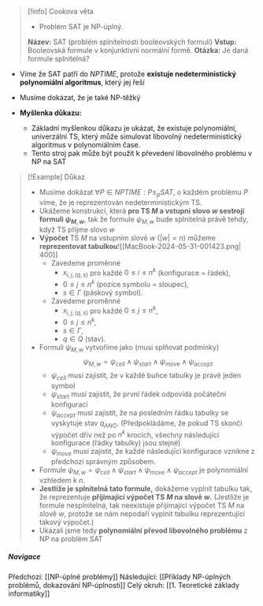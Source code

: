 >[!info] Cookova věta
>- Problém SAT je NP-úplný.
>  
>  **Název:** SAT (problém splnitelnosti booleovských formulí)
>  **Vstup:** Booleovská formule v konjunktivní normální formě.
>  **Otázka:** Je daná formule splnitelná?


- Víme že SAT patří do $NPTIME$, protože **existuje nedeterministický polynomiální algoritmus**, který jej řeší
- Musíme dokázat, že je také NP-těžký

- **Myšlenka důkazu:**
	- Základní myšlenkou důkazu je ukázat, že existuje polynomiální, univerzální TS, který může simulovat libovolný nedeterministický algoritmus v polynomiálním čase.
	- Tento stroj pak může být použit k převedení libovolného problému v NP na SAT

>[!Example] Důkaz
>- Musíme dokázat $\forall P \in NPTIME: P \leq_{p} SAT$, o každém problému $P$ víme, že je reprezentován nedeterministickým TS.
>- Ukážeme konstrukci, která **pro TS $M$ a vstupní slovo $w$ sestrojí formuli $\psi_{M,w}$**, tak že formule $\psi_{M,w}$ bude splnitelná právě tehdy, když TS přijme slovo $w$
>- **Výpočet** TS $M$ na vstupním slově $w\ (|w|=n)$ můžeme **reprezentovat tabulkou**![[MacBook-2024-05-31-001423.png| 400]]
>	- Zavedeme proměnné 
>		- $x_{i,j,(q,s)}$ pro každé $0 \leq i \leq n^{k}$ (konfigurace = řádek), 
>		- $0 \leq j \leq n^{k}$ (pozice symbolu = sloupec), 
>		- $s \in \Gamma$ (páskový symbol).
>	- Zavedeme proměnné 
>		- $x_{i,j,(q,s)}$ pro každé $0 \leq j \leq n^{k}$, 
>		- $0 \leq j \leq n^{k}$, 
>		- $s \in \Gamma$, 
>		- $q \in Q$ (stav).
>- Formuli $\psi_{M,w}$ vytvoříme jako (musí splňovat podmínky) $$\psi_{M,w} = \psi_{cell} \land \psi_{start} \land \psi_{move} \land \psi_{accept}$$
>	- $\psi_{cell}$ musí zajistit, že v každé buňce tabulky je právě jeden symbol
>	- $\psi_{start}$ musí zajistit, že první řádek odpovídá počáteční konfiguraci
>	- $\psi_{accept}$ musí zajistit, že na posledním řádku tabulky se vyskytuje stav $q_{ANO}$. (Předpokládáme, že pokud TS skončí výpočet dřív než po $n^{k}$ krocích, všechny následující konfigurace (řádky tabulky) jsou stejné)
>	- $\psi_{move}$ musí zajistit, že každé následující konfigurace vznikne z předchozí správným způsobem.
>- Formule $\psi_{M,w} = \psi_{cell} \land \psi_{start} \land \psi_{move} \land \psi_{accept}$ je polynomiální vzhledem k $n$.
>- **Jestliže je splnitelná tato formule,** dokážeme vyplnit tabulku tak, že reprezentuje **přijímající výpočet TS $M$ na slově $w$.** (Jestliže je formule nesplnitelná, tak neexistuje přijímající výpočet TS $M$ na slově $w$, protože se nám nepodaří vyplnit tabulku reprezentující takový výpočet.)
>- Ukázali jsme tedy **polynomiální převod libovolného problému** z NP na problém SAT

##### Navigace
Předchozí:  [[NP-úplné problémy]]
Následující: [[Příklady NP-úplných problémů, dokazování NP-úplnosti]]
Celý okruh: [[1. Teoretické základy informatiky]]